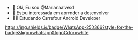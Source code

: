 - 👋 Olá, Eu sou @Marianaalvesd
- 👀 Estou interessada em aprender a desenvolver
- 👷‍♀️ Estudando Carrefour Android Developer 

https://img.shields.io/badge/WhatsApp-25D366?style=for-the-badge&logo=whatsapp&logoColor=white


